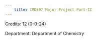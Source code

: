 ```yaml
---
    title: CMD807 Major Project Part-II
---
```

Credits: 12 (0-0-24)

Department: Department of Chemistry

